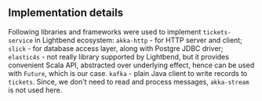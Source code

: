 ## Implementation details
Following libraries and frameworks were used to implement `tickets-service` in Lightbend ecosystem:
`akka-http` - for HTTP server and client;
`slick` - for database access layer, along with Postgre JDBC driver;
`elastic4s` - not really library supported by Lightbend, but it provides convenient Scala API, abstracted over 
underlying effect, hence can be used with `Future`, which is our case.
`kafka` - plain Java client to write records to `tickets`. Since, we don't need to read and process messages,
`akka-stream` is not used here.